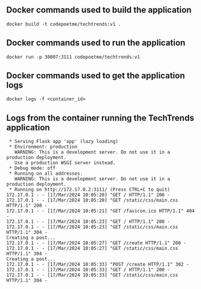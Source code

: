 ## Docker commands used to build the application
```shell
docker build -t codepoetme/techtrends:v1 .
```

## Docker commands used to run the application
```shell
docker run -p 30007:3111 codepoetme/techtrends:v1
```

## Docker commands used to get the application logs
```shell
docker logs -f <container_id>
```

## Logs from the container running the TechTrends application
```shell
 * Serving Flask app 'app' (lazy loading)
 * Environment: production
   WARNING: This is a development server. Do not use it in a production deployment.
   Use a production WSGI server instead.
 * Debug mode: off
 * Running on all addresses.
   WARNING: This is a development server. Do not use it in a production deployment.
 * Running on http://172.17.0.2:3111/ (Press CTRL+C to quit)
172.17.0.1 - - [17/Mar/2024 10:05:20] "GET / HTTP/1.1" 200 -
172.17.0.1 - - [17/Mar/2024 10:05:20] "GET /static/css/main.css HTTP/1.1" 200 -
172.17.0.1 - - [17/Mar/2024 10:05:21] "GET /favicon.ico HTTP/1.1" 404 -
172.17.0.1 - - [17/Mar/2024 10:05:23] "GET / HTTP/1.1" 200 -
172.17.0.1 - - [17/Mar/2024 10:05:23] "GET /static/css/main.css HTTP/1.1" 304 -
Creating a post... 
172.17.0.1 - - [17/Mar/2024 10:05:27] "GET /create HTTP/1.1" 200 -
172.17.0.1 - - [17/Mar/2024 10:05:27] "GET /static/css/main.css HTTP/1.1" 304 -
Creating a post... 
172.17.0.1 - - [17/Mar/2024 10:05:33] "POST /create HTTP/1.1" 302 -
172.17.0.1 - - [17/Mar/2024 10:05:33] "GET / HTTP/1.1" 200 -
172.17.0.1 - - [17/Mar/2024 10:05:33] "GET /static/css/main.css HTTP/1.1" 304 -


```